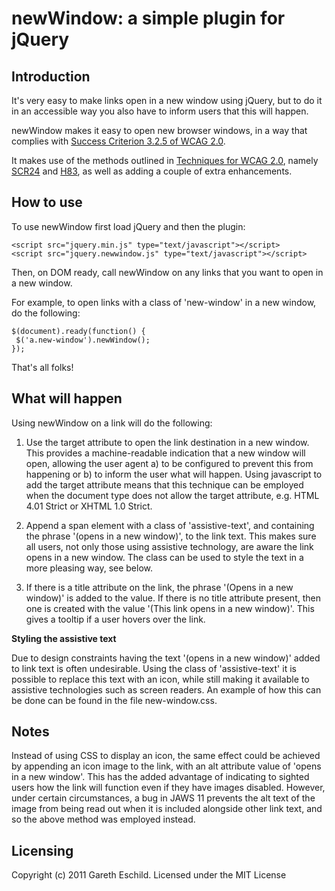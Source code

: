 newWindow: a simple plugin for jQuery
=====================================

Introduction
------------
It's very easy to make links open in a new window using jQuery, but to do it in an accessible way you also have to inform users that this will happen.

newWindow makes it easy to open new browser windows, in a way that complies with [Success Criterion 3.2.5 of WCAG 2.0](http://www.w3.org/TR/WCAG/#consistent-behavior-no-extreme-changes-context).

It makes use of the methods outlined in [Techniques for WCAG 2.0](http://www.w3.org/TR/2010/NOTE-WCAG20-TECHS-20101014/), namely [SCR24](http://www.w3.org/TR/2010/NOTE-WCAG20-TECHS-20101014/SCR24.html) and [H83](http://www.w3.org/TR/2010/NOTE-WCAG20-TECHS-20101014/H83), as well as adding a couple of extra enhancements.

How to use
----------

To use newWindow first load jQuery and then the plugin:

    <script src="jquery.min.js" type="text/javascript"></script>
	<script src="jquery.newwindow.js" type="text/javascript"></script>

Then, on DOM ready, call newWindow on any links that you want to open in a new window. 

For example, to open links with a class of 'new-window' in a new window, do the following:

    $(document).ready(function() {
     $('a.new-window').newWindow();
    });
	
That's all folks!
 
What will happen
----------------
  
Using newWindow on a link will do the following:

1. Use the target attribute to open the link destination in a new window. 
This provides a machine-readable indication that a new window will open, allowing the user agent a) to be configured to prevent this from happening or b) to inform the user what will happen. Using javascript to add the target attribute means that this technique can be employed when the document type does not allow the target attribute, e.g. HTML 4.01 Strict or XHTML 1.0 Strict.

2. Append a span element with a class of 'assistive-text', and containing the phrase '(opens in a new window)', to the link text.
This makes sure all users, not only those using assistive technology, are aware the link opens in a new window. The class can be used to style the text in a more pleasing way, see below.

3. If there is a title attribute on the link, the phrase '(Opens in a new window)' is added to the value. If there is no title attribute present, then one is created with the value '(This link opens in a new window)'.
This gives a tooltip if a user hovers over the link.

**Styling the assistive text**

Due to design constraints having the text '(opens in a new window)' added to link text is often undesirable. Using the class of 'assistive-text' it is possible to replace this text with an icon, while still making it available to assistive technologies such as screen readers. An example of how this can be done can be found in the file new-window.css.

Notes
-----

Instead of using CSS to display an icon, the same effect could be achieved by appending an icon image to the link, with an alt attribute value of 'opens in a new window'. This has the added advantage of indicating to sighted users how the link will function even if they have images disabled. However, under certain circumstances, a bug in JAWS 11 prevents the alt text of the image from being read out when it is included alongside other link text, and so the above method was employed instead.

Licensing
---------

Copyright (c) 2011 Gareth Eschild. Licensed under the MIT License